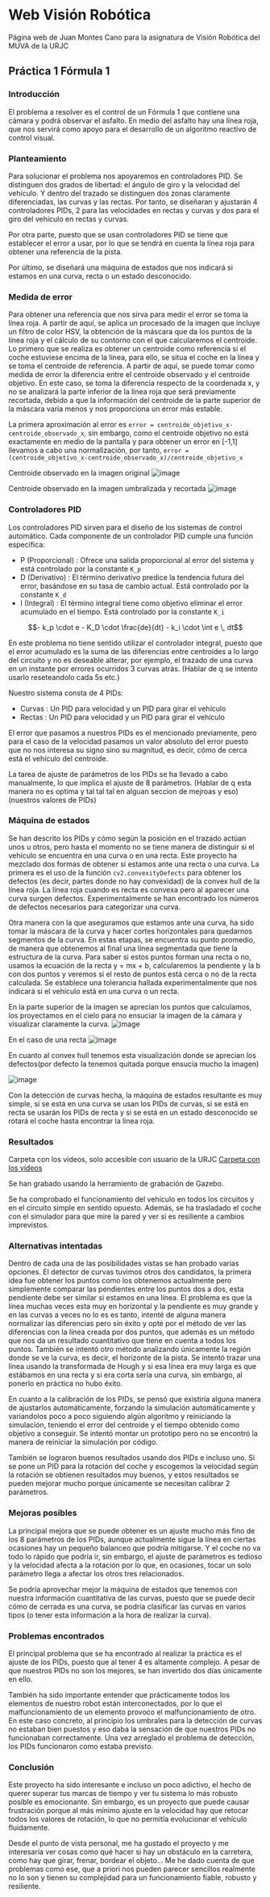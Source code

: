 # Web Visión Robótica 

Página web de Juan Montes Cano para la asignatura de Visión Robótica del MUVA de la URJC

## Práctica 1 Fórmula 1

### Introducción

El problema a resolver es el control de un Fórmula 1 que contiene una cámara y podrá observar el asfalto. En medio del asfalto hay una línea roja, que nos servirá como apoyo para el desarrollo de un algoritmo reactivo de control visual.

### Planteamiento

Para solucionar el problema nos apoyaremos en controladores PID. Se distinguen dos grados de libertad: el ángulo de giro y la velocidad del vehículo. Y dentro del trazado se distinguen dos zonas claramente diferenciadas, las curvas y las rectas. Por tanto, se diseñaran y ajustarán 4 controladores PIDs, 2 para las velocidades en rectas y curvas y dos para el giro del vehículo en rectas y curvas.

Por otra parte, puesto que se usan controladores PID se tiene que establecer el error a usar, por lo que se tendrá en cuenta la línea roja para obtener una referencia de la pista.

Por último, se diseñará una máquina de estados que nos indicará si estamos en una curva, recta o un estado desconocido.

### Medida de error

Para obtener una referencia que nos sirva para medir el error se toma la línea roja. A partir de aquí, se aplica un procesado de la imagen que incluye un filtro de color HSV, la obtención de la máscara que da los puntos de la línea roja y el cálculo de su contorno con el que calcularemos el centroide. Lo primero que se realiza es obtener un centroide como referencia si el coche estuviese encima de la línea, para ello, se situa el coche en la línea y se toma el centroide de referencia. A partir de aquí, se puede tomar como medida de error la diferencia entre el centroide observado y el centroide objetivo. En este caso, se toma la diferencia respecto de la coordenada x, y no se analizará la parte inferior de la línea roja que será previamente recortada, debido a que la información del centroide de la parte superior de la máscara varía menos y nos proporciona un error más estable.

La primera aproximación al error es `error = centroide_objetivo_x-centroide_observado_x`, sin embargo, como el centroide objetivo no está exactamente en medio de la pantalla y para obtener un error en [-1,1] llevamos a cabo una normalización, por tanto, `error = (centroide_objetivo_x-centroide_observado_x)/centroide_objetivo_x`

Centroide observado en la imagen original
![image](https://github.com/m4r4d0n4/m4r4d0n4.github.io/assets/58432330/27112050-a154-4acb-8530-e0beef1091c6)

Centroide observado en la imagen umbralizada y recortada
![image](https://github.com/m4r4d0n4/m4r4d0n4.github.io/assets/58432330/aae038bc-ef0c-4d09-aab3-32599fee8bd7)



### Controladores PID

Los controladores PID sirven para el diseño de los sistemas de control automático. Cada componente de un controlador PID cumple una función específica:

- P (Proporcional) : Ofrece una salida proporcional al error del sistema y está controlado por la constante `K_p`
- D (Derivativo) : El término derivativo predice la tendencia futura del error, basándose en su tasa de cambio actual. Está controlado por la constante `K_d`
- I (Integral) : El término integral tiene como objetivo eliminar el error acumulado en el tiempo. Está controlado por la constante `K_i`

```math
- k_p \cdot e - K_D \cdot \frac{de}{dt} - k_i \cdot \int e \, dt
```

En este problema no tiene sentido utilizar el controlador integral, puesto que el error acumulado es la suma de las diferencias entre centroides a lo largo del circuito y no es deseable alterar, por ejemplo, el trazado de una curva en un instante por errores ocurridos 3 curvas atrás. (Hablar de q se intento usarlo reseteandolo cada 5s etc.)

Nuestro sistema consta de 4 PIDs:
- Curvas : Un PID para velocidad y un PID para girar el vehículo
- Rectas : Un PID para velocidad y un PID para girar el vehículo

El error que pasamos a nuestros PIDs es el mencionado previamente, pero para el caso de la velocidad pasamos un valor absoluto del error puesto que no nos interesa su signo sino su magnitud, es decir, cómo de cerca está el vehículo del centroide. 

La tarea de ajuste de parámetros de los PIDs se ha llevado a cabo manualmente, lo que implica el ajuste de 8 parámetros. (Hablar de q esta manera no es optima y tal tal tal en alguan seccion de mejroas y eso) (nuestros valores de PIDs)


### Máquina de estados

Se han descrito los PIDs y cómo según la posición en el trazado actúan unos u otros, pero hasta el momento no se tiene manera de distinguir si el vehículo se encuentra en una curva o en una recta. Este proyecto ha mezclado dos formas de obtener si estamos ante una recta o una curva. La primera es el uso de la función `cv2.convexityDefects` para obtener los defectos (es decir, partes donde no hay convexidad) de la convex hull de la línea roja. La línea roja cuando es recta es convexa pero al aparecer una curva surgen defectos. Experimentalmente se han encontrado los números de defectos necesarios para categorizar una curva.

Otra manera con la que aseguramos que estamos ante una curva, ha sido tomar la máscara de la curva y hacer cortes horizontales para quedarnos segmentos de la curva. En estas etapas, se encuentra su punto promedio, de manera que obtenemos al final una línea segmentada que tiene la estructura de la curva. Para saber si estos puntos forman una recta o no, usamos la ecuación de la recta y = mx + b, calcularemos la pendiente y la b con dos puntos y veremos si el resto de puntos está cerca o no de la recta calculada. Se establece una tolerancia hallada experimentalmente que nos indicará si el vehículo está en una curva o un recta.

En la parte superior de la imagen se aprecian los puntos que calculamos, los proyectamos en el cielo para no ensuciar la imagen de la cámara y visualizar claramente la curva. 
![image](https://github.com/m4r4d0n4/m4r4d0n4.github.io/assets/58432330/f4420cc7-d320-4fb6-93ac-9d3ef0e6a07a)

En el caso de una recta
![image](https://github.com/m4r4d0n4/m4r4d0n4.github.io/assets/58432330/fe879a27-f6df-494a-ba0a-cf2188c148f8)

En cuanto al convex hull tenemos esta visualización donde se aprecian los defectos(por defecto la tenemos quitada porque ensucia mucho la imagen)

![image](https://github.com/m4r4d0n4/m4r4d0n4.github.io/assets/58432330/4b1dfc60-6e7c-4502-aa6e-3f88b718ffa0)


Con la detección de curvas hecha, la máquina de estados resultante es muy simple, si se está en una curva se usan los PIDs de curvas, si se está en recta se usarán los PIDs de recta y si se está en un estado desconocido se rotará el coche hasta encontrar la línea roja.


### Resultados

Carpeta con los vídeos, solo accesible con usuario de la URJC
[Carpeta con los vídeos](https://urjc-my.sharepoint.com/:f:/g/personal/juan_montes_urjc_es/EkIDjlBM_zFDg9y-xqpzB2ABRTc5QFR2A4z2gQ9MTQYldw?e=GBHwh3)

Se han grabado usando la herramiento de grabación de Gazebo.

Se ha comprobado el funcionamiento del vehículo en todos los circuitos y en el circuito simple en sentido opuesto. Además, se ha trasladado el coche con el simulador para que mire la pared y ver si es resiliente a cambios imprevistos.

### Alternativas intentadas

Dentro de cada una de las posibilidades vistas se han probado varias opciones. El detector de curvas tuvimos otros dos candidatos, la primera idea fue obtener los puntos como los obtenemos actualmente pero simplemente comparar las pendientes entre los puntos dos a dos, esta pendiente debe ser similar si estamos en una línea. El problema es que la línea muchas veces esta muy en horizontal y la pendiente es muy grande y en las curvas a veces no lo es es tanto, intenté de alguna manera normalizar las diferencias pero sin éxito y opté por el método de ver las diferencias con la línea creada por dos puntos, que además es un método que nos da un resultado cuantitativo que tiene en cuenta a todos los puntos. También se intentó otro método analizando únicamente la región donde se ve la curva, es decir, el horizonte de la pista. Se intentó trazar una línea usando la transformada de Hough y si esa línea era muy larga es que estábamos en una recta y si era corta sería una curva, sin embargo, al ponerlo en práctica no hubo éxito.

En cuanto a la calibración de los PIDs, se pensó que existiría alguna manera de ajustarlos automáticamente, forzando la simulación automáticamente y variandolos poco a poco siguiendo algún algoritmo y reiniciando la simulación, teniendo el error del centroide y el tiempo obtenido como objetivo a conseguir. Se intentó montar un prototipo pero no se encontró la manera de reiniciar la simulación por código.

También se lograron buenos resultados usando dos PIDs e incluso uno. Si se pone un PID para la rotación del coche y escogemos la velocidad según la rotación se obtienen resultados muy buenos, y estos resultados se pueden mejorar mucho porque únicamente se necesitan calibrar 2 parámetros.

### Mejoras posibles

La principal mejora que se puede obtener es un ajuste mucho más fino de los 8 parámetros de los PIDs, aunque actualmente sigue la línea en ciertas ocasiones hay un pequeño balanceo que podría mitigarse. Y el coche no va todo lo rápido que podría ir, sin embargo, el ajuste de parámetros es tedioso y la velocidad afecta a la rotación por lo que, en ocasiones, tocar un solo parámetro llega a afectar los otros tres relacionados.

Se podría aprovechar mejor la máquina de estados que tenemos con nuestra información cuantitativa de las curvas, puesto que se puede decir cómo de cerrada es una curva, se podría clasificar las curvas en varios tipos (o tener esta información a la hora de realizar la curva). 


### Problemas encontrados

El principal problema que se ha encontrado al realizar la práctica es el ajuste de los PIDs, puesto que al tener 4 es altamente complejo. A pesar de que nuestros PIDs no son los mejores, se han invertido dos días únicamente en ello.

También ha sido importante entender que prácticamente todos los elementos de nuestro robot están interconectados, por lo que el malfuncionamiento de un elemento provoco el malfuncionamiento de otro. En este caso concreto, al principio los umbrales para la detección de curvas no estaban bien puestos y eso daba la sensación de que nuestros PIDs no funcionaban correctamente. Una vez arreglado el problema de detección, los PIDs funcionaron como estaba previsto.

### Conclusión

Este proyecto ha sido interesante e incluso un poco adictivo, el hecho de querer superar tus marcas de tiempo y ver tu sistema lo más robusto posible es emocionante. Sin embargo, es un proyecto que puede causar frustración porque al más mínimo ajuste en la velocidad hay que retocar todos los valores de rotación, lo que no permitía evolucionar el vehículo fluidamente.

Desde el punto de vista personal, me ha gustado el proyecto y me interesaría ver cosas como qué hacer si hay un obstáculo en la carretera, como hay que girar, frenar, bordear el objeto... Me he dado cuenta de que problemas como ese, que a priori nos pueden parecer sencillos realmente no lo son y tienen su complejidad para un funcionamiento fiable, robusto y resiliente.







